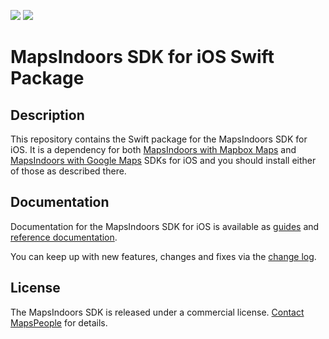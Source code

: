 [![](https://img.shields.io/endpoint?url=https%3A%2F%2Fswiftpackageindex.com%2Fapi%2Fpackages%2FMapsPeople%2Fmapsindoors-ios%2Fbadge%3Ftype%3Dswift-versions)](https://swiftpackageindex.com/MapsPeople/mapsindoors-ios)
[![](https://img.shields.io/endpoint?url=https%3A%2F%2Fswiftpackageindex.com%2Fapi%2Fpackages%2FMapsPeople%2Fmapsindoors-ios%2Fbadge%3Ftype%3Dplatforms)](https://swiftpackageindex.com/MapsPeople/mapsindoors-ios)

# MapsIndoors SDK for iOS Swift Package

## Description

This repository contains the Swift package for the MapsIndoors SDK for iOS. It is a dependency for both [MapsIndoors with Mapbox Maps](https://github.com/MapsPeople/mapsindoors-mapbox-ios) and [MapsIndoors with Google Maps](https://github.com/MapsPeople/mapsindoors-googlemaps-ios) SDKs for iOS and you should install either of those as described there.


## Documentation

Documentation for the MapsIndoors SDK for iOS is available as [guides](https://docs.mapsindoors.com/sdks-and-frameworks/ios/getting-started) and [reference documentation](https://docs.mapsindoors.com/reference-docs/ios-sdk).

You can keep up with new features, changes and fixes via the [change log](https://docs.mapsindoors.com/other-docs/changelog/ios-sdk/v4).


## License

The MapsIndoors SDK is released under a commercial license. [Contact MapsPeople](https://www.mapspeople.com/contact) for details.
